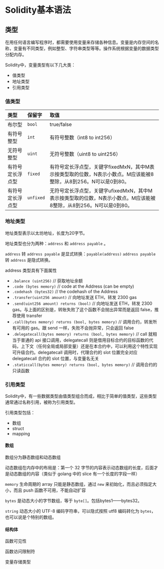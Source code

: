 # Solidity基本语法

## 类型

在用任何语言编写程序时，都需要使用变量来存储各种信息。变量是内存空间的名称，变量有不同类型，例如整型、字符串类型等等。操作系统根据变量的数据类型分配内存。

Solidity中，变量类型有以下几大类：

- 值类型
- 地址类型
- 引用类型

### 值类型

| 类型             | 保留字    | 取值                                                         |
| :--------------- | :-------- | :----------------------------------------------------------- |
| 布尔型           | `bool`    | true/false                                                   |
| 有符号整型       | `int`     | 有符号整数（int8 to int256）                                 |
| 无符号整型       | `uint`    | 无符号整数（uint8 to uint256）                               |
| 有符号定长浮点型 | `fixed`   | 有符号定长浮点型，关键字fixedMxN，其中M表示按类型取的位数，N表示小数点。M应该能被8整除，从8到256。N可以是0到80。 |
| 有符号定长浮点型 | `unfixed` | 无符号定长浮点型，关键字ufixedMxN，其中M表示按类型取的位数，N表示小数点。M应该能被8整除，从8到256。N可以是0到80。 |

### 地址类型

地址类型表示以太坊地址，长度为20字节。

地址类型也分为两种：`address` 和 `address payable` 。

`address` 转 `address payable` 是显式转换：`payable(address)`
`address payable` 转 `address` 是隐式转换。

address 类型具有下面属性

- `.balance (uint256)` // 获取地址余额
- `.code (bytes memory)` // code at the Address (can be empty)
- `.codehash (bytes32)` // the codehash of the Address
- `.transfer(uint256 amount)` // 向地址发送 ETH，转发 2300 gas
- `.send(uint256 amount) returns (bool)` // 向地址发送 ETH，转发 2300 gas。与上面的区别是，转账失败了这个函数不会抛出异常而是返回 false，推荐使用 transfer
- `.call(bytes memory) returns (bool, bytes memory)` // 调用合约，转发所有可用的 gas。跟 send 一样，失败不会抛异常，只会返回 false
- `.delegatecall(bytes memory) returns (bool, bytes memory)` // call 就相当于普通的 api 接口调用，delegatecall 则是借用目标合约的目标函数的代码，上下文（任何全局或局部变量）还是在本合约中，可以利用这个特性实现可升级合约。delegatecall 调用时，代理合约的 slot 位置完全对应 delegatecall 合约的 slot 位置，与变量名无关
- `.staticcall(bytes memory) returns (bool, bytes memory)` // 调用合约的只读函数

### 引用类型

Solidity中，有一些数据类型由值类型组合而成，相比于简单的值类型，这些类型通常通过名称引用，被称为引用类型。

引用类型包括：

- 数组 
- struct 
- mapping

#### 数组

数组分为静态数组和动态数组

动态数组在内存中的布局是：第一个 32 字节的内容表示动态数组的长度，后面才是动态数组的内容（类似于 golang 中的 slice 有一个长度的字段一样）

`memory` 生命周期的 array 只能是静态数组，通过 `new` 来初始化，而且必须指定大小，而且 push 函数不可用，不能自动扩容

`bytes` 是动态大小的字节数组，等于 `byte[]`。包括bytes1——bytes32。

`string` 动态大小的 UTF-8 编码字符串，可以隐式按照 utf8 编码转化为 `bytes`，也可以说是个特别的数组。

#### 结构体







函数可见性

函数访问限制符

变量存储类型